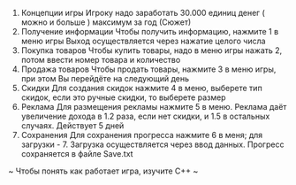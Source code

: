 1. Концепции игры
		Игроку надо заработать 30.000    единиц денег ( можно и больше ) максимум за год (Сюжет)
2. Получение информации
		Чтобы получить информацию, нажмите 1 в меню игры
		Выход осуществляется через нажатие целого числа
3. Покупка товаров
		Чтобы купить товары, надо в меню игры нажать 2, потом ввести номер товара и количество
4. Продажа товаров
		Чтобы продать товары, нажмите 3 в меню игры, при этом Вы перейдёте на следующий день
5. Скидки
		Для создания скидок нажмите 4 в меню, выберете тип скидок, если это ручные скидки, то выберете размер
6. Реклама
		Для размещения рекламы нажмите 5 в меню. Реклама даёт увеличение дохода в 1.2 раза, если нет скидки, и 1.5 в остальных случаях. Действует 5 дней
7. Сохранения 
		Для сохранения прогресса нажмите 6 в меня; для загрузки - 7. Загрузка осуществляется через ввод данных. Прогресс сохраняется в файле Save.txt 



~ Чтобы понять как работает игра, изучите C++ ~
